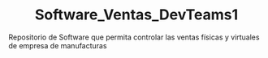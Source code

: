 
<h1 align="center"> Software_Ventas_DevTeams1 </h1>
Repositorio de Software que permita controlar las ventas físicas y virtuales de empresa de manufacturas
